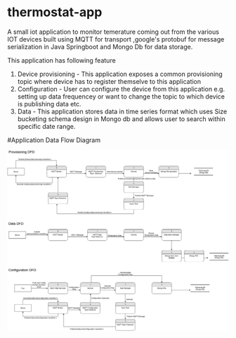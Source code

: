 # thermostat-app
A small iot application to monitor temerature coming out from the various IOT devices built using MQTT for transport ,google's protobuf for message serialization in Java Springboot and Mongo Db for data storage.

This application has following feature
1. Device provisioning - This application exposes a common provisioning topic where device has to register themselve to this application
2. Configuration - User can configure the device from this application e.g. setting up data frequencey or want to change the topic to which device is publishing data etc.  
3. Data - This application stores data in time series format which uses Size bucketing schema design in Mongo db and allows user to search within specific date range.

#Application Data Flow Diagram

![alt text](src/main/resources/dfd.png)
